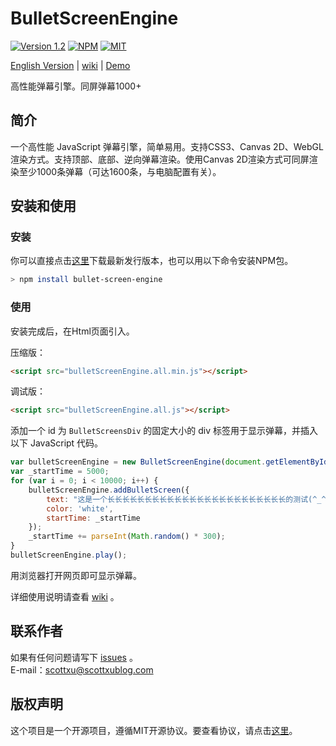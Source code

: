 # BulletScreenEngine
[![Version 1.2](https://img.shields.io/badge/version-1.2-brightgreen.svg?style=flat-square)](https://github.com/iamscottxu/BulletScreenEngine/releases/tag/v1.2)
[![NPM](https://img.shields.io/npm/v/bullet-screen-engine.svg?style=flat-square)](https://www.npmjs.com/package/bullet-screen-engine)
[![MIT](https://img.shields.io/github/license/mashape/apistatus.svg?style=flat-square)](https://github.com/iamscottxu/BulletScreenEngine/blob/master/LICENSE)

[English Version](https://github.com/iamscottxu/BulletScreenEngine/blob/master/README.en.md) |
[wiki](https://github.com/iamscottxu/BulletScreenEngine/wiki) |
[Demo](https://iamscottxu.github.io/BulletScreenEngine/demo/bulletScreenEngineDemo.html)

高性能弹幕引擎。同屏弹幕1000+

## 简介
一个高性能 JavaScript 弹幕引擎，简单易用。支持CSS3、Canvas 2D、WebGL渲染方式。支持顶部、底部、逆向弹幕渲染。使用Canvas 2D渲染方式可同屏渲染至少1000条弹幕（可达1600条，与电脑配置有关）。

## 安装和使用
### 安装
你可以直接点击[这里](https://github.com/iamscottxu/BulletScreenEngine/releases/tag/v1.2)下载最新发行版本，也可以用以下命令安装NPM包。
```Bash
> npm install bullet-screen-engine
```

### 使用
安装完成后，在Html页面引入。

压缩版：
```Html
<script src="bulletScreenEngine.all.min.js"></script>
```
调试版：
```Html
<script src="bulletScreenEngine.all.js"></script>
```
添加一个 id 为 `BulletScreensDiv` 的固定大小的 div 标签用于显示弹幕，并插入以下 JavaScript 代码。
```JavaScript
var bulletScreenEngine = new BulletScreenEngine(document.getElementById('BulletScreensDiv'));
var _startTime = 5000;
for (var i = 0; i < 10000; i++) {
    bulletScreenEngine.addBulletScreen({
        text: "这是一个长长长长长长长长长长长长长长长长长长长长长长长长的测试(^_^)",
        color: 'white',
        startTime: _startTime
    });
    _startTime += parseInt(Math.random() * 300);
}
bulletScreenEngine.play();
```

用浏览器打开网页即可显示弹幕。

详细使用说明请查看 [wiki](https://github.com/iamscottxu/BulletScreenEngine/wiki) 。

## 联系作者
如果有任何问题请写下 [issues](https://github.com/iamscottxu/BulletScreenEngine/issues) 。<br/>
E-mail：[scottxu@scottxublog.com](mailto:scottxu@scottxublog.com)

## 版权声明
这个项目是一个开源项目，遵循MIT开源协议。要查看协议，请点击[这里](https://github.com/iamscottxu/BulletScreenEngine/blob/master/LICENSE)。